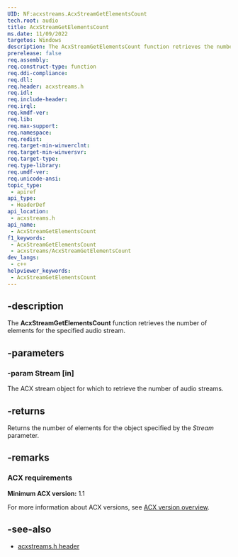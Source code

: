 ```yaml
---
UID: NF:acxstreams.AcxStreamGetElementsCount
tech.root: audio
title: AcxStreamGetElementsCount
ms.date: 11/09/2022
targetos: Windows
description: The AcxStreamGetElementsCount function retrieves the number of elements for the specified audio stream.
prerelease: false
req.assembly: 
req.construct-type: function
req.ddi-compliance: 
req.dll: 
req.header: acxstreams.h
req.idl: 
req.include-header: 
req.irql: 
req.kmdf-ver: 
req.lib: 
req.max-support: 
req.namespace: 
req.redist: 
req.target-min-winverclnt: 
req.target-min-winversvr: 
req.target-type: 
req.type-library: 
req.umdf-ver: 
req.unicode-ansi: 
topic_type:
 - apiref
api_type:
 - HeaderDef
api_location:
 - acxstreams.h
api_name:
 - AcxStreamGetElementsCount
f1_keywords:
 - AcxStreamGetElementsCount
 - acxstreams/AcxStreamGetElementsCount
dev_langs:
 - c++
helpviewer_keywords:
 - AcxStreamGetElementsCount
---
```


## -description

The **AcxStreamGetElementsCount** function retrieves the number of elements for the specified audio stream.

## -parameters

### -param Stream [in]

The ACX stream object for which to retrieve the number of audio streams.

## -returns

Returns the number of elements for the object specified by the *Stream* parameter.

## -remarks

### ACX requirements

**Minimum ACX version:** 1.1

For more information about ACX versions, see [ACX version overview](/windows-hardware/drivers/audio/acx-version-overview).

## -see-also

- [acxstreams.h header](index.md)

